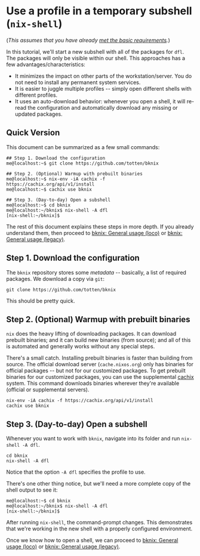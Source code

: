 # Use a profile in a temporary subshell (`nix-shell`)

(*This assumes that you have already [met the basic requirements](requirements.md).*)

In this tutorial, we'll start a new subshell with all of the packages for `dfl`.  The packages will only be visible within our
shell. This approaches has a few advantages/characteristics:

* It minimizes the impact on other parts of the workstation/server. You do not need to install any permanent system services.
* It is easier to juggle multiple profiles -- simply open different shells with different profiles.
* It uses an auto-download behavior: whenever you open a shell, it will re-read the configuration and automatically 
  download any missing or updated packages.

## Quick Version

This document can be summarized as a few small commands:

```
## Step 1. Download the configuration
me@localhost:~$ git clone https://github.com/totten/bknix

## Step 2. (Optional) Warmup with prebuilt binaries
me@localhost:~$ nix-env -iA cachix -f https://cachix.org/api/v1/install
me@localhost:~$ cachix use bknix

## Step 3. (Day-to-day) Open a subshell
me@localhost:~$ cd bknix
me@localhost:~/bknix$ nix-shell -A dfl
[nix-shell:~/bknix]$
```

The rest of this document explains these steps in more depth. If you already
understand them, then proceed to [bknix: General usage (loco)](usage-loco.md) or [bknix: General usage (legacy)](usage-legacy.md).

## Step 1. Download the configuration

The `bknix` repository stores some *metadata* -- basically, a list of required packages.  We download a copy via `git`:

```
git clone https://github.com/totten/bknix
```

This should be pretty quick.

## Step 2. (Optional) Warmup with prebuilt binaries

`nix` does the heavy lifting of downloading packages. It can download prebuilt binaries; and it can build new binaries
(from source); and all of this is automated and generally works without any special steps.

There's a small catch.  Installing prebuilt binaries is faster than building from source.  The official download server
(`cache.nixos.org`) only has binaries for official packages -- but not for our customized packages.  To get prebuilt
binaries for our customized packages, you can use the supplemental [cachix](https://cachix.org/) system.  This command downloads binaries
wherever they're available (official or supplemental servers).

```
nix-env -iA cachix -f https://cachix.org/api/v1/install
cachix use bknix
```

## Step 3. (Day-to-day) Open a subshell

Whenever you want to work with `bknix`, navigate into its folder and run `nix-shell -A dfl`.

```
cd bknix
nix-shell -A dfl
```

Notice that the option `-A dfl` specifies the profile to use.

There's one other thing notice, but we'll need a more complete copy of the shell output to see it:

```
me@localhost:~$ cd bknix
me@localhost:~/bknix$ nix-shell -A dfl
[nix-shell:~/bknix]$
```

After running `nix-shell`, the command-prompt changes. This demonstrates that we're working in the new shell with a properly configured environment.

Once we know how to open a shell, we can proceed to [bknix: General usage (loco)](usage-loco.md) or [bknix: General usage (legacy)](usage-legacy.md).
